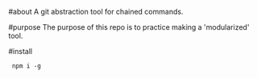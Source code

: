 #about
A git abstraction tool for chained commands.

#purpose
The purpose of this repo is to practice making a 'modularized' tool.

#install
```
 npm i -g
```
